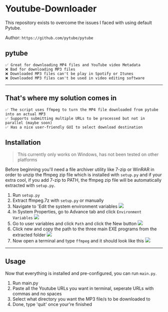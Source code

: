 # Youtube-Downloader #

This repository exists to overcome the issues I faced with using default Pytube. 

Author: `https://github.com/pytube/pytube` 

<h2> pytube </h2>
     
    ✅ Great for downloading MP4 files and YouTube video Metadata
    ❌ Bad for downloading MP3 files
    ❌ Downloaded MP3 files can't be play in Spotify or Itunes 
    ❌ Downloaded MP3 files can't be used in video editing software
---
<h2> That's where my solution comes in </h2>
    
    ✅ The script uses ffmpeg to turn the MP4 file downloaded from pytube into an actual MP3
    ✅ Supports submitting multiple URLs to be processed but not in parallel (maybe soon)
    ✅ Has a nice user-friendly GUI to select download destination

<h2> Installation </h2>

>This currently only works on Windows, has not been tested on other platforms

Before beginning you'll need a file archiver utility like 7-zip or WinRAR in order to unzip the ffmpeg zip file which is installed with `setup.py` and if your extra cool, if you add 7-zip to PATH, the ffmpeg zip file will be automatically extracted with `setup.py`.

1. Run `setup.py`
2. Extract ffmpeg.7z with `setup.py` or manually 
3. Navigate to 'Edit the system environment variables ![](https://github.com/Jay-m8/Youtube-MP3-Downloader/blob/41c02578b2c367687d7428249889be771343a772/img/step3.png)
4. In System Properties, go to Advance tab and click `Environment Variables` ![](https://github.com/Jay-m8/Youtube-MP3-Downloader/blob/41c02578b2c367687d7428249889be771343a772/img/step4.png)
5. Go to user variables and click `Path` and click the New button ![](https://github.com/Jay-m8/Youtube-MP3-Downloader/blob/41c02578b2c367687d7428249889be771343a772/img/step5.png)
6. Click new and copy the path to the three main EXE programs from the extracted folder ![](https://github.com/Jay-m8/Youtube-MP3-Downloader/blob/41c02578b2c367687d7428249889be771343a772/img/step6.png)
7. Now open a terminal and type `ffmpeg` and it should look like this ![](https://github.com/Jay-m8/Youtube-MP3-Downloader/blob/41c02578b2c367687d7428249889be771343a772/img/step7.png)

---

<h2> Usage </h2>

Now that everything is installed and pre-configured, you can run `main.py`.

1. Run main.py
2. Paste all the Youtube URLs you want in terminal, seperate URLs with commas and no spaces
3. Select what directory you want the MP3 file/s to be downloaded to
4. Done, type 'quit' once your're finished
